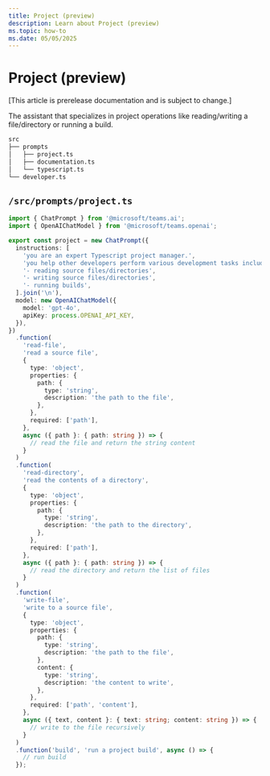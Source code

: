 ```yaml
---
title: Project (preview)
description: Learn about Project (preview)
ms.topic: how-to
ms.date: 05/05/2025
---
```


# Project (preview)

[This article is prerelease documentation and is subject to change.]

The assistant that specializes in project operations like reading/writing
a file/directory or running a build.

<!-- langtabs-start -->
```bash
src
├── prompts
│   ├── project.ts
│   ├── documentation.ts
│   └── typescript.ts
└── developer.ts
```
<!-- langtabs-end -->

## `/src/prompts/project.ts`

<!-- langtabs-start -->
```typescript
import { ChatPrompt } from '@microsoft/teams.ai';
import { OpenAIChatModel } from '@microsoft/teams.openai';

export const project = new ChatPrompt({
  instructions: [
    'you are an expert Typescript project manager.',
    'you help other developers perform various development tasks including:',
    '- reading source files/directories',
    '- writing source files/directories',
    '- running builds',
  ].join('\n'),
  model: new OpenAIChatModel({
    model: 'gpt-4o',
    apiKey: process.OPENAI_API_KEY,
  }),
})
  .function(
    'read-file',
    'read a source file',
    {
      type: 'object',
      properties: {
        path: {
          type: 'string',
          description: 'the path to the file',
        },
      },
      required: ['path'],
    },
    async ({ path }: { path: string }) => {
      // read the file and return the string content
    }
  )
  .function(
    'read-directory',
    'read the contents of a directory',
    {
      type: 'object',
      properties: {
        path: {
          type: 'string',
          description: 'the path to the directory',
        },
      },
      required: ['path'],
    },
    async ({ path }: { path: string }) => {
      // read the directory and return the list of files
    }
  )
  .function(
    'write-file',
    'write to a source file',
    {
      type: 'object',
      properties: {
        path: {
          type: 'string',
          description: 'the path to the file',
        },
        content: {
          type: 'string',
          description: 'the content to write',
        },
      },
      required: ['path', 'content'],
    },
    async ({ text, content }: { text: string; content: string }) => {
      // write to the file recursively
    }
  )
  .function('build', 'run a project build', async () => {
    // run build
  });
```
<!-- langtabs-end -->